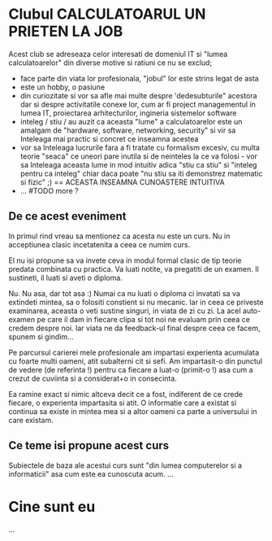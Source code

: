 
# Clubul CALCULATOARUL UN PRIETEN LA JOB

Acest club se adreseaza celor interesati de domeniul IT si "lumea calculatoarelor" din diverse motive si ratiuni ce nu se exclud;

* face parte din viata lor profesionala, "jobul" lor este strins legat de asta
* este un hobby, o pasiune
* din curiozitate si vor sa afle mai multe despre 'dedesubturile" acestora dar si despre activitatile conexe lor, cum ar fi project managementul in lumea IT, proiectarea arhitecturilor, ingineria sistemelor software
* inteleg / stiu / au auzit ca aceasta "lume" a calculatoarelor este un amalgam de "hardware, software, networking, security" si vir sa Inteleaga mai practic si concret ce inseamna acestea
* vor sa Inteleaga lucrurile fara a fi tratate cu formalism excesiv, cu multa teorie "seaca" ce uneori pare inutila si de neinteles la ce va folosi - vor sa Inteleaga aceasta lume in mod intuitiv adica "stiu ca stiu" si "inteleg pentru ca inteleg" chiar daca poate "nu stiu sa iti demonstrez matematic si fizic" ;) == ACEASTA INSEAMNA CUNOASTERE INTUITIVA
* ... #TODO more ?


## De ce acest eveniment

In primul rind vreau sa mentionez ca acesta nu este un curs. Nu in acceptiunea clasic incetatenita a ceea ce numim curs.

El nu isi propune sa va invete ceva in modul formal clasic de tip teorie predata combinata cu practica. Va luati notite, va pregatiti de un examen. Il sustineti, il luati si aveti o diploma.

Nu. Nu asa, dar tot asa :) Numai ca nu luati o diploma ci invatati sa va extindeti mintea, sa o folositi constient si nu mecanic. Iar in ceea ce priveste examinarea, aceasta o veti sustine singuri, in viata de zi cu zi.
La acel auto-examen pe care il dam in fiecare clipa si tot noi ne evaluam prin ceea ce credem despre noi. Iar viata ne da feedback-ul final despre ceea ce facem, spunem si gindim...


Pe parcursul carierei mele profesionale am impartasi experienta acumulata cu foarte multi oameni, atit subalterni cit si sefi.
Am impartasit-o din punctul de vedere (de referinta !) pentru ca fiecare a luat-o (primit-o !) asa cum a crezut de cuviinta si a considerat+o in consecinta.

Ea ramine exact si nimic altceva decit ce a fost, indiferent de ce crede fiecare, o experienta impartasita si atit. O informatie care a existat si continua sa existe in mintea mea si a altor oameni ca parte a universului in care existam.


## Ce teme isi propune acest curs

Subiectele de baza ale acestui curs sunt "din lumea computerelor si a informaticii" asa cum este ea cunoscuta acum.
...





# Cine sunt eu

...


